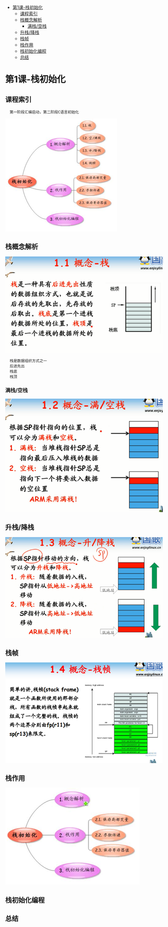 <!-- TOC depthFrom:1 depthTo:6 withLinks:1 updateOnSave:1 orderedList:0 -->

- [第1课-栈初始化](#第1课-栈初始化)
	- [课程索引](#课程索引)
	- [栈概念解析](#栈概念解析)
		- [满栈/空栈](#满栈空栈)
	- [升栈/降栈](#升栈降栈)
	- [栈帧](#栈帧)
	- [栈作用](#栈作用)
	- [栈初始化编程](#栈初始化编程)
	- [总结](#总结)

<!-- /TOC -->
# 第1课-栈初始化

## 课程索引
      第一阶段汇编启动，第二阶段C语言初始化

![1526890792238.png](image/1526890792238.png)

## 栈概念解析

![1526890894851.png](image/1526890894851.png)

      栈是数据组织方式之一
      后进先出
      栈底
      栈顶

### 满栈/空栈

![1526890979978.png](image/1526890979978.png)

## 升栈/降栈

![1526891206905.png](image/1526891206905.png)

## 栈帧

![1526891225977.png](image/1526891225977.png)


## 栈作用

![1526891239055.png](image/1526891239055.png)



## 栈初始化编程



## 总结
